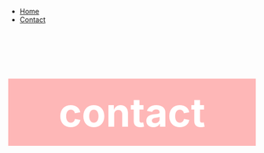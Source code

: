<html lang="en" xmlns="http://www.w3.org/1999/xhtml">
<head>
    <meta charset="utf-8" />
</head>
<style>

ul {
  list-style-type: none;
  margin: 0;
  padding: 20;
  overflow: hidden;
  background-color: #000000;
  position: fixed;
  top: 0;
  width: 100%;
}

li {
  float: left;
}

li a {
  display: block;
  color: white;
  text-align: center;
  padding: 14px 16px;
  text-decoration: none;
}

li a:hover:not(.active) {
  background-color: #06EEE2;
}

body {
  background-image: url("rose-gold-marble-texture-background-with-high-resolution-top-view-natural-tiles-stone-floor-luxury-seamless-glitter-pattern-interior-exterior-decoration_38607-402.jpg");
}
h1 {
  background-color: #FEB7B7;
  text-align: center;
  padding: 20px;
  color:#FFFFFF;
  text-align: center;
  font-size: 80px;
}
</style>

<ul>
  <li><a href="chelseas page.html">Home</a></li>
  <li><a href="chelseas page 3.html">Contact</a></li>
</ul>
<body>
<h1> contact</h1>

</body>
</html>
